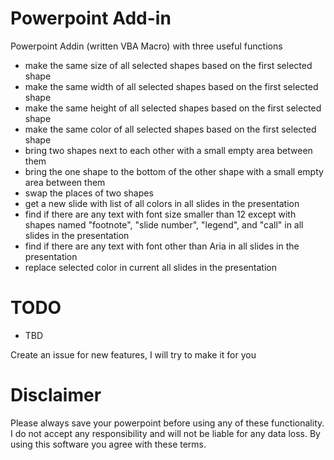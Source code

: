# Powerpoint Add-in
Powerpoint Addin (written VBA Macro) with three useful functions
- make the same size of all selected shapes based on the first selected shape
- make the same width of all selected shapes based on the first selected shape
- make the same height of all selected shapes based on the first selected shape
- make the same color of all selected shapes based on the first selected shape
- bring two shapes next to each other with a small empty area between them
- bring the one shape to the bottom of the other shape with a small empty area between them
- swap the places of two shapes
- get a new slide with list of all colors in all slides in the presentation
- find if there are any text with font size smaller than 12 except with shapes named "footnote", "slide number", "legend", and "call" in all slides in the presentation
- find if there are any text with font other than Aria in all slides in the presentation
- replace selected color in current all slides in the presentation

# TODO
- TBD
  
Create an issue for new features, I will try to make it for you

# Disclaimer
Please always save your powerpoint before using any of these functionality. I do not accept any responsibility and will not be liable for any data loss. By using this software you agree with these terms.
